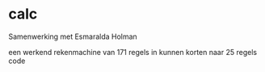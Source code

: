# calc

Samenwerking met Esmaralda Holman

een werkend rekenmachine van 171 regels in kunnen korten naar 25 regels code
